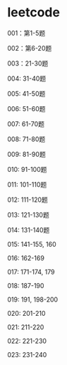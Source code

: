 # leetcode
001：第1-5题

002：第6-20题

003：21-30题

004:   31-40题

005: 41-50题

006: 51-60题

007: 61-70题

008: 71-80题

009: 81-90题

010: 91-100题

011: 101-110题

012: 111-120题

013: 121-130题

014: 131-140题

015: 141-155, 160

016: 162-169

017: 171-174, 179

018: 187-190

019: 191, 198-200

020: 201-210

021: 211-220

022: 221-230

023: 231-240
